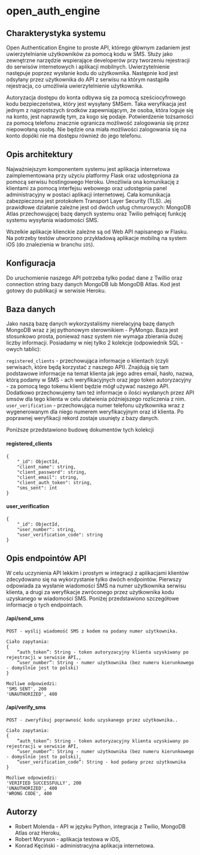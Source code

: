# open_auth_engine

## Charakterystyka systemu

Open Authentication Engine to proste API, którego głównym zadaniem jest uwierzytelnianie użytkowników za pomocą kodu w SMS. Służy jako zewnętrzne narzędzie wspierające developerów przy tworzeniu rejestracji do serwisów internetowych i aplikacji mobilnych.
Uwierzytelnienie następuje poprzez wysłanie kodu do użytkownika. Następnie kod jest odsyłany przez użytkownika do API z serwisu na którym nastąpiła rejestracja, co umożliwia uwierzytelnienie użytkownika.

Autoryzacja dostępu do konta odbywa się za pomocą sześciocyfrowego kodu bezpieczeństwa, który jest wysyłany SMSem. Taka weryfikacja jest jednym z najprostszych środków zapewniającym, że osoba, która loguje się na konto, jest naprawdę tym, za kogo się podaje.
Potwierdzenie tożsamości za pomocą telefonu znacznie ogranicza możliwość zalogowania się przez niepowołaną osobę. Nie będzie ona miała możliwości zalogowania się na konto dopóki nie ma dostępu również do jego telefonu.

## Opis architektury

Najważniejszym komponentem systemu jest aplikacja internetowa zaimplementowana przy użyciu platformy Flask oraz udostępniona za pomocą serwisu hostingowego Heroku. Umożliwia ona komunikację z klientami za pomocą interfejsu webowego oraz udostępnia panel administracyjny w postaci aplikacji internetowej. Cała komunikacja zabezpieczona jest protokołem Transport Layer Security (TLS). Jej prawidłowe działanie zależne jest od dwóch usług chmurowych: MongoDB Atlas przechowującej bazę danych systemu oraz Twilio pełniącej funkcję systemu wysyłania wiadomości SMS. 

Wszelkie aplikacje klienckie zależne są od Web API napisanego w Flasku. Na potrzeby testów utworzono przykładową aplikacje mobilną na system iOS (do znalezienia w branchu `iOS`).

## Konfiguracja

Do uruchomienie naszego API potrzeba tylko podać dane z Twillio oraz connection string bazy danych MongoDB lub MongoDB Atlas. Kod jest gotowy do publikacji w serwisie Heroku.

## Baza danych

Jako naszą bazę danych wykorzystaliśmy nierelacyjną bazę danych MongoDB wraz z jej pythonowym sterownikiem - PyMongo. Baza jest stosunkowo prosta, ponieważ nasz system nie wymaga zbierania dużej liczby informacji. Posiadamy w niej tylko 2 kolekcje (odpowiednik SQL - owych tablic):

`registered_clients` - przechowująca informacje o klientach (czyli serwisach, które będą korzystać z naszego API). Znajdują się tam podstawowe informacje na temat klienta jak jego adres email, hasło, nazwa, którą podamy w SMS - ach weryfikacyjnych oraz jego token autoryzacyjny - za pomocą tego tokenu klient będzie mógł używać naszego API. Dodatkowo przechowujemy tam też informacje o ilości wysłanych przez API smsów dla tego klienta w celu ułatwienia późniejszego rozliczenia z nim.
`user_verification` - przechowująca numer telefonu użytkownika wraz z wygenerowanym dla niego numerem weryfikacyjnym oraz id klienta. Po poprawnej weryfikacji rekord zostaje usunięty z bazy danych.

Poniższe przedstawiono budowę dokumentów tych kolekcji

#### registered_clients
    
    {
        "_id": ObjectId,
        "client_name": string,
        "client_password": string,
        "client_email": string,
        "client_auth_token": string,
        "sms_sent": int
    }


#### user_verification
    
    {
        "_id": ObjectId,
        "user_number": string,
        "user_verification_code": string
    }


## Opis endpointów API
    
W celu uczynienia API lekkim i prostym w integracji z aplikacjami klientów zdecydowano się na wykorzystanie tylko dwóch endpointów. Pierwszy odpowiada za wysłanie wiadomości SMS na numer użytkownika serwisu klienta, a drugi za weryfikacje zwróconego przez użytkownika kodu uzyskanego w wiadomości SMS. Poniżej przedstawiono szczegółowe informacje o tych endpointach. 


#### /api/send_sms
    
    POST - wyślij wiadomość SMS z kodem na podany numer użytkownika.

    Ciało zapytania:
    {
        “auth_token”: String - token autoryzacyjny klienta uzyskiwany po rejestracji w serwisie API,,
        “user_number”: String - numer użytkownika (bez numeru kierunkowego - domyślnie jest to polski)
    }

    Możliwe odpowiedzi:
    'SMS SENT', 200
    'UNAUTHORIZED', 400


#### /api/verify_sms

    POST - zweryfikuj poprawność kodu uzyskanego przez użytkownika..

    Ciało zapytania:
    {
        “auth_token”: String - token autoryzacyjny klienta uzyskiwany po rejestracji w serwisie API,
        “user_number”: String - numer użytkownika (bez numeru kierunkowego - domyślnie jest to polski),
        “user_verification_code”: String - kod podany przez użytkownika
    }

    Możliwe odpowiedzi:
    'VERIFIED SUCCESSFULLY', 200
    'UNAUTHORIZED', 400
    'WRONG CODE', 400

## Autorzy
- Robert Molenda - API w języku Python, integracja z Twilio, MongoDB Atlas oraz Heroku,
- Robert Moryson - aplikacja testowa w iOS,
- Konrad Kęciński - administracyjna aplikacja internetowa.
